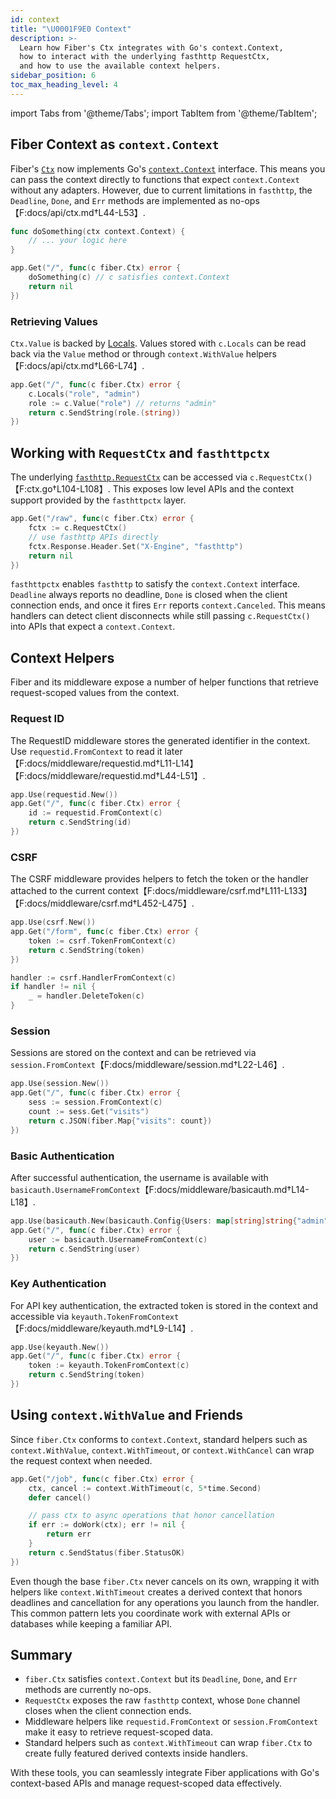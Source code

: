 ```yaml
---
id: context
title: "\U0001F9E0 Context"
description: >-
  Learn how Fiber's Ctx integrates with Go's context.Context,
  how to interact with the underlying fasthttp RequestCtx,
  and how to use the available context helpers.
sidebar_position: 6
toc_max_heading_level: 4
---
```


import Tabs from '@theme/Tabs';
import TabItem from '@theme/TabItem';

## Fiber Context as `context.Context`

Fiber's [`Ctx`](../api/ctx.md) now implements Go's
[`context.Context`](https://pkg.go.dev/context#Context) interface.
This means you can pass the context directly to functions that expect
`context.Context` without any adapters.
However, due to current limitations in `fasthttp`, the
`Deadline`, `Done`, and `Err` methods are implemented as no-ops【F:docs/api/ctx.md†L44-L53】.

```go title="Example"
func doSomething(ctx context.Context) {
    // ... your logic here
}

app.Get("/", func(c fiber.Ctx) error {
    doSomething(c) // c satisfies context.Context
    return nil
})
```

### Retrieving Values

`Ctx.Value` is backed by [Locals](../api/ctx.md#locals). Values stored
with `c.Locals` can be read back via the `Value` method or through
`context.WithValue` helpers【F:docs/api/ctx.md†L66-L74】.

```go title="Locals and Value"
app.Get("/", func(c fiber.Ctx) error {
    c.Locals("role", "admin")
    role := c.Value("role") // returns "admin"
    return c.SendString(role.(string))
})
```

## Working with `RequestCtx` and `fasthttpctx`

The underlying [`fasthttp.RequestCtx`](https://pkg.go.dev/github.com/valyala/fasthttp#RequestCtx)
can be accessed via `c.RequestCtx()`【F:ctx.go†L104-L108】.
This exposes low level APIs and the context support provided by the
`fasthttpctx` layer.

```go title="Accessing RequestCtx"
app.Get("/raw", func(c fiber.Ctx) error {
    fctx := c.RequestCtx()
    // use fasthttp APIs directly
    fctx.Response.Header.Set("X-Engine", "fasthttp")
    return nil
})
```

`fasthttpctx` enables `fasthttp` to satisfy the `context.Context` interface.
`Deadline` always reports no deadline, `Done` is closed when the client
connection ends, and once it fires `Err` reports `context.Canceled`. This
means handlers can detect client disconnects while still passing
`c.RequestCtx()` into APIs that expect a `context.Context`.

## Context Helpers

Fiber and its middleware expose a number of helper functions that
retrieve request-scoped values from the context.

### Request ID

The RequestID middleware stores the generated identifier in the context.
Use `requestid.FromContext` to read it later【F:docs/middleware/requestid.md†L11-L14】【F:docs/middleware/requestid.md†L44-L51】.

```go
app.Use(requestid.New())
app.Get("/", func(c fiber.Ctx) error {
    id := requestid.FromContext(c)
    return c.SendString(id)
})
```

### CSRF

The CSRF middleware provides helpers to fetch the token or the handler
attached to the current context【F:docs/middleware/csrf.md†L111-L133】【F:docs/middleware/csrf.md†L452-L475】.

```go
app.Use(csrf.New())
app.Get("/form", func(c fiber.Ctx) error {
    token := csrf.TokenFromContext(c)
    return c.SendString(token)
})
```

```go title="Deleting a token"
handler := csrf.HandlerFromContext(c)
if handler != nil {
    _ = handler.DeleteToken(c)
}
```

### Session

Sessions are stored on the context and can be retrieved via
`session.FromContext`【F:docs/middleware/session.md†L22-L46】.

```go
app.Use(session.New())
app.Get("/", func(c fiber.Ctx) error {
    sess := session.FromContext(c)
    count := sess.Get("visits")
    return c.JSON(fiber.Map{"visits": count})
})
```

### Basic Authentication

After successful authentication, the username is available with
`basicauth.UsernameFromContext`【F:docs/middleware/basicauth.md†L14-L18】.

```go
app.Use(basicauth.New(basicauth.Config{Users: map[string]string{"admin": "secret"}}))
app.Get("/", func(c fiber.Ctx) error {
    user := basicauth.UsernameFromContext(c)
    return c.SendString(user)
})
```

### Key Authentication

For API key authentication, the extracted token is stored in the
context and accessible via `keyauth.TokenFromContext`【F:docs/middleware/keyauth.md†L9-L14】.

```go
app.Use(keyauth.New())
app.Get("/", func(c fiber.Ctx) error {
    token := keyauth.TokenFromContext(c)
    return c.SendString(token)
})
```

## Using `context.WithValue` and Friends

Since `fiber.Ctx` conforms to `context.Context`, standard helpers such as
`context.WithValue`, `context.WithTimeout`, or `context.WithCancel`
can wrap the request context when needed.

```go
app.Get("/job", func(c fiber.Ctx) error {
    ctx, cancel := context.WithTimeout(c, 5*time.Second)
    defer cancel()

    // pass ctx to async operations that honor cancellation
    if err := doWork(ctx); err != nil {
        return err
    }
    return c.SendStatus(fiber.StatusOK)
})
```

Even though the base `fiber.Ctx` never cancels on its own, wrapping it with
helpers like `context.WithTimeout` creates a derived context that honors
deadlines and cancellation for any operations you launch from the handler. This
common pattern lets you coordinate work with external APIs or databases while
keeping a familiar API.

## Summary

- `fiber.Ctx` satisfies `context.Context` but its `Deadline`, `Done`, and `Err`
  methods are currently no-ops.
- `RequestCtx` exposes the raw `fasthttp` context, whose `Done` channel closes
  when the client connection ends.
- Middleware helpers like `requestid.FromContext` or `session.FromContext`
  make it easy to retrieve request-scoped data.
- Standard helpers such as `context.WithTimeout` can wrap `fiber.Ctx` to create
  fully featured derived contexts inside handlers.

With these tools, you can seamlessly integrate Fiber applications with
Go's context-based APIs and manage request-scoped data effectively.

